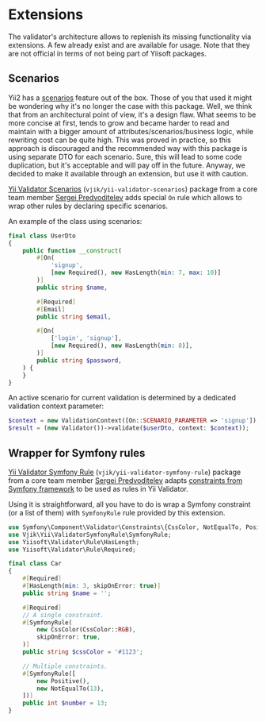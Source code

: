 # Extensions

The validator's architecture allows to replenish its missing functionality via extensions. A few already exist
and are available for usage. Note that they are not official in terms of not being part of Yiisoft packages.

## Scenarios

Yii2 has a [scenarios] feature out of the box. Those of you that used it might be wondering why it's no longer the case 
with this package. Well, we think that from an architectural point of view, it's a design flaw. What seems to be more 
concise at first, tends to grow and became harder to read and maintain with a bigger amount of
attributes/scenarios/business logic, while rewriting cost can be quite high. This was proved in practice, so this
approach is discouraged and the recommended way with this package is using separate DTO for each scenario.
Sure, this will lead to some code duplication, but it's acceptable and will pay off in the future.
Anyway, we decided to make it available through an extension, but use it with caution.   

[Yii Validator Scenarios] (`vjik/yii-validator-scenarios`) package from a core team member [Sergei Predvoditelev] adds
special `On` rule which allows to wrap other rules by declaring specific scenarios.

An example of the class using scenarios:

```php
final class UserDto
{
    public function __construct(
        #[On(
            'signup',
            [new Required(), new HasLength(min: 7, max: 10)]
        )]
        public string $name,

        #[Required]
        #[Email]
        public string $email,

        #[On(
            ['login', 'signup'],
            [new Required(), new HasLength(min: 8)],
        )]
        public string $password,
    ) {
    }
}
```

An active scenario for current validation is determined by a dedicated validation context parameter:

```php
$context = new ValidationContext([On::SCENARIO_PARAMETER => 'signup']);
$result = (new Validator())->validate($userDto, context: $context));
```

## Wrapper for Symfony rules

[Yii Validator Symfony Rule] (`vjik/yii-validator-symfony-rule`) package from a core team member [Sergei Predvoditelev] 
adapts [constraints from Symfony framework] to be used as rules in Yii Validator.

Using it is straightforward, all you have to do is wrap a Symfony constraint (or a list of them) with `SymfonyRule` rule 
provided by this extension.

```php
use Symfony\Component\Validator\Constraints\{CssColor, NotEqualTo, Positive};
use Vjik\Yii\ValidatorSymfonyRule\SymfonyRule;
use Yiisoft\Validator\Rule\HasLength;
use Yiisoft\Validator\Rule\Required;

final class Car
{
    #[Required]
    #[HasLength(min: 3, skipOnError: true)]
    public string $name = '';

    #[Required]
    // A single constraint.
    #[SymfonyRule(
        new CssColor(CssColor::RGB),
        skipOnError: true,
    )]
    public string $cssColor = '#1123';

    // Multiple constraints.
    #[SymfonyRule([
        new Positive(),
        new NotEqualTo(13),
    ])]
    public int $number = 13;
}
```
 
[scenarios]: https://www.yiiframework.com/doc/guide/2.0/en/structure-models#scenarios
[Yii Validator Scenarios]: https://github.com/vjik/yii-validator-scenarios
[Sergei Predvoditelev]: https://github.com/vjik
[Yii Validator Symfony Rule]: https://github.com/vjik/yii-validator-symfony-rule
[constraints from Symfony framework]: https://symfony.com/doc/current/reference/constraints.html

